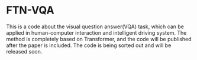 # FTN-VQA
This is a code about the visual question answer(VQA) task, which can be applied in human-computer interaction and intelligent driving system. 
The method is completely based on Transformer, and the code will be published after the paper is included.
The code is being sorted out and will be released soon.
